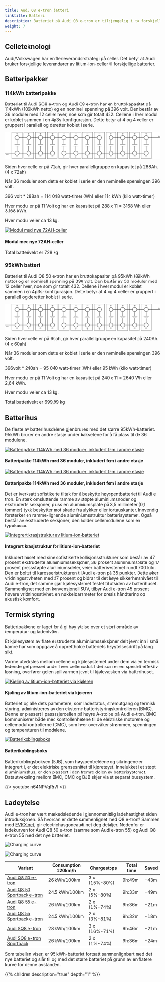 ```yaml
---
title: Audi Q8 e-tron batteri
linktitle: Batteri
description: Batteriet på Audi Q8 e-tron er tilgjengelig i to forskjellige størrelser. 95kWh og 114kWh brutto.
weight: 7
---
```

<!-- markdownlint-disable MD033 -->
## Celleteknologi

Audi/Volkswagen har en flerleverandørstrategi på celler. Det betyr at Audi bruker forskjellige leverandører av litium-ion-celler til forskjellige batterier.

## Batteripakker

### 114kWh batteripakke

Batteriet til Audi SQ8 e-tron og Audi Q8 e-tron har en bruttokapasitet på 114kWh (106kWh netto) og en nominell spenning på 396 volt.
Den består av 36 moduler med 12 celler hver, noe som gir totalt 432.
Cellene i hver modul er koblet sammen i en 4p3s-konfigurasjon. Dette betyr at 4 og 4 celler er gruppert i parallell og deretter koblet i serie.

![114 kWh-modul](95kwhconnection.drawio.svg "Tilkoblingsskjema 114kWh-modul med 4p3s-konfigurasjon")

Siden hver celle er på 72ah, gir hver parallellgruppe en kapasitet på 288Ah. (4 x 72ah)

Når 36 moduler som dette er koblet i serie er den nominelle spenningen 396 volt.

396 volt * 288ah = 114 048 watt-timer (Wh) eller 114 kWh (kilo watt-timer)

Hver modul er på 11 Volt og har en kapasitet på 288 x 11 = 3168 Wh eller 3.168 kWh.

Hver modul veier ca 13 kg.

<figur>
    <a href="https://media.electrichasgoneaudi.net/multimedia/models/q8-e-tron/drivetrain/battery/72ah_cell.png">
        <img src="https://media.electrichasgoneaudi.net/multimedia/models/q8-e-tron/drivetrain/battery/72ah_cell_st.png" alt="Modul med nye 72AH-celler" title="Modul med nye 72AH-celler ">
    </a>
    <figcaption><h4>Modul med nye 72AH-celler</h4></figcaption>
</figur>

Total batterivekt er 728 kg
### 95kWh batteri

Batteriet til Audi Q8 50 e-tron har en bruttokapasitet på 95kWh (89kWh netto) og en nominell spenning på 396 volt.
Den består av 36 moduler med 12 celler hver, noe som gir totalt 432.
Cellene i hver modul er koblet sammen i en 4p3s-konfigurasjon. Dette betyr at 4 og 4 celler er gruppert i parallell og deretter koblet i serie.

![95 kWh-modul](95kwhconnection.drawio.svg "Tilkoblingsskjema 95kWh-modul med 4p3s-konfigurasjon")

Siden hver celle er på 60ah, gir hver parallellgruppe en kapasitet på 240Ah. (4 x 60ah)

Når 36 moduler som dette er koblet i serie er den nominelle spenningen 396 volt.

396volt * 240ah = 95 040 watt-timer (Wh) eller 95 kWh (kilo watt-timer)

Hver modul er på 11 Volt og har en kapasitet på 240 x 11 = 2640 Wh eller 2,64 kWh.

Hver modul veier ca 13 kg.

Total batterivekt er 699,99 kg
## Batterihus

De fleste av batterihusdelene gjenbrukes med det større 95kWh-batteriet.
95kWh bruker en andre etasje under baksetene for å få plass til de 36 modulene.

<figur>
    <a href="https://media.electrichasgoneaudi.net/multimedia/models/q8-e-tron/drivetrain/battery/pack114.png">
        <img src="https://media.electrichasgoneaudi.net/multimedia/models/q8-e-tron/drivetrain/battery/pack114_st.png" alt="Batteripakke 114kWh med 36 moduler, inkludert fem i andre etasje" title="Batteripakke 114kWh med 36 moduler, inkludert fem i andre etasje">
    </a>
    <figcaption><h4>Batteripakke 114kWh med 36 moduler, inkludert fem i andre etasje</h4></figcaption>
</figur>


<figur>
    <a href="https://media.electrichasgoneaudi.net/multimedia/models/q8-e-tron/drivetrain/battery/pack114_2.png">
        <img src="https://media.electrichasgoneaudi.net/multimedia/models/q8-e-tron/drivetrain/battery/pack114_2_st.png" alt="Batteripakke 114kWh med 36 moduler, inkludert fem i andre etasje" title="Batteripakke 114kWh med 36 moduler, inkludert fem i andre etasje">
    </a>
    <figcaption><h4>Batteripakke 114kWh med 36 moduler, inkludert fem i andre etasje</h4></figcaption>
</figur>


Det er iverksatt sofistikerte tiltak for å beskytte høyspentbatteriet til Audi e tron. En sterk omsluttende ramme av støpte aluminiumsnoder og ekstruderte seksjoner, pluss en aluminiumsplate på 3,5 millimeter (0,1 tommer) tykk beskytter mot skade fra ulykker eller fortauskanter. Innvendig forsterker en ramme-lignende aluminiumsstruktur batterisystemet. Også
består av ekstruderte seksjoner, den holder cellemodulene som en typekasse.

<figur>
    <a href="https://media.electrichasgoneaudi.net/multimedia/models/e-tron/drivetrain/battery/crashstructure.jpg">
        <img src="https://media.electrichasgoneaudi.net/multimedia/models/e-tron/drivetrain/battery/crashstructures.jpg" alt="Integrert krasjstruktur av litium-ion-batteriet" title="Integrert krasjstruktur av litium-ion-batteriet">
    </a>
    <figcaption><h4>Integrert krasjstruktur for litium-ion-batteriet</h4></figcaption>
</figur>

Inkludert huset med sine sofistikerte kollisjonsstrukturer som består av 47 prosent ekstruderte aluminiumsseksjoner, 36 prosent aluminiumsplate og 17 prosent pressstøpte aluminiumsdeler, veier batterisystemet rundt 700 kilo. Den er boltet til karosseristrukturen til Audi e-tron på 35 punkter. Dette øker vridningsstivheten med 27 prosent og bidrar til det høye sikkerhetsnivået til Audi e-tron, det samme gjør kjølesystemet festet til utsiden av batterihuset. Sammenlignet med en konvensjonell SUV, tilbyr Audi e-tron 45 prosent høyere vridningsstivhet, en nøkkelparameter for presis håndtering og akustisk komfort.
## Termisk styring

Batteripakkene er laget for å gi høy ytelse over et stort område av temperatur- og ladenivåer.

Et kjølesystem av flate ekstruderte aluminiumsseksjoner delt jevnt inn i små kamre har som oppgave å opprettholde batteriets høyytelsesdrift på lang sikt.

 Varme utveksles mellom cellene og kjølesystemet under dem via en termisk ledende gel presset under hver cellemodul. I det som er en spesielt effektiv løsning, overfører gelen spillvarmen jevnt til kjølevæsken via batterihuset.

<figur>
    <a href="https://media.electrichasgoneaudi.net/multimedia/models/q8-e-tron/drivetrain/battery/cooling.png">
        <img src="https://media.electrichasgoneaudi.net/multimedia/models/q8-e-tron/drivetrain/battery/cooling_st.png" alt="Kjøling av litium-ion-batteriet via kjøleren" title="Kjøling litium-ion-batteriet via kjøleren">
    </a>
    <figcaption><h4>Kjøling av litium-ion-batteriet via kjøleren</h4></figcaption>
</figur>

Batteriet og alle dets parametere, som ladestatus, strømutgang og termisk styring, administreres av den eksterne batteristyringskontrolleren (BMC). Denne er plassert i passasjercellen på høyre A-stolpe på Audi e-tron. BMC kommuniserer både med kontrollenhetene til de elektriske motorene og cellemodulkontrollerne (CMC), som hver overvåker strømmen, spenningen og temperaturen til modulene.

<figur>
    <a href="https://media.electrichasgoneaudi.net/multimedia/models/e-tron/drivetrain/battery/batteryjunctionbox.jpg">
        <img src="https://media.electrichasgoneaudi.net/multimedia/models/e-tron/drivetrain/battery/batteryjunctionboxs.jpg" alt="Batterikoblingsboks" title="Batterikoblingsboks">
    </a>
    <figcaption><h4>Batterikoblingsboks</h4></figcaption>
</figur>

Batterikoblingsboksen (BJB), som høyspentreléene og sikringene er integrert i, er det elektriske grensesnittet til kjøretøyet. Innelukket i et støpt aluminiumshus, er den plassert i den fremre delen av batterisystemet. Datautveksling mellom BMC, CMC og BJB skjer via et separat bussystem.

{{< youtube n64NPVqRrVI >}}

## Ladeytelse

Audi e-tron har vært markedsledende i gjennomsnittlig ladehastighet siden introduksjonen. Så hvordan er dette sammenlignet med Q8 e-tron? Sammen med [EVKX.net](https://evkx.net), gir electrichasgoneaudi.net deg
detaljer. Nedenfor er ladekurven for Audi Q8 50 e-tron (samme som Audi e-tron 55) og Audi Q8 e-tron 55 med det nye batteriet.

![Charging curve](../../../../../../articles/e-tron-facelift-q8-etron-2024/chargingcurve95.svg)

![Charging curve](../../../../../../articles/e-tron-facelift-q8-etron-2024/chargingcurve114.svg)

|Variant | Consumption 120km/h | Chargestops | Total time | Saved |
|-------|-------------|-------|------|-----|
|[Audi Q8 50 e-tron](../../models/q8-e-tron/variants/#audi-q8-50-e-tron)                    | 26 kWh/100km       | 3 x (15%-80%)   |9h:49m  | -43m  |
|[Audi Q8 50 Sportback e-tron](../../models/q8-e-tron/variants/#audi-q8-50-sportback-e-tron)| 24.5 kWh/100km     | 2 x (5%-80%)    |9h:33m  | -49m  |
|[Audi Q8 55 e-tron](../../models/q8-e-tron/variants/#audi-q8-55-e-tron)                    | 26 kWh/100km       | 2 x (1%-74%)    |9h:36m  | -21m  |
|[Audi Q8 55 Sportback e-tron](../../models/q8-e-tron/variants/#audi-q8-55-sportback-e-tron)| 24.5 kWh/100km     | 2 x (3%-81%)    |9h:32m  | -18m  |
|[Audi SQ8 e-tron](../../models/q8-e-tron/variants/#audi-sq8-e-tron)                        | 28 kWh/100km       | 3 x (16%-71%)   |9h:46m  | -21m  |
|[Audi SQ8 e-tron Sportback](../../models/q8-e-tron/variants/#audi-sq8-sportback-e-tron)    | 26 kWh/100km       | 2 x (1%-74%)    |9h:36m  | -24m  |

Som tabellen viser, er 95 kWh-batteriet fortsatt sammenlignbart med det nye batteriet og slår til og med det større batteriet på grunn av en flatere kurve for denne avstanden.

{{% children description="true" depth="1" %}}
